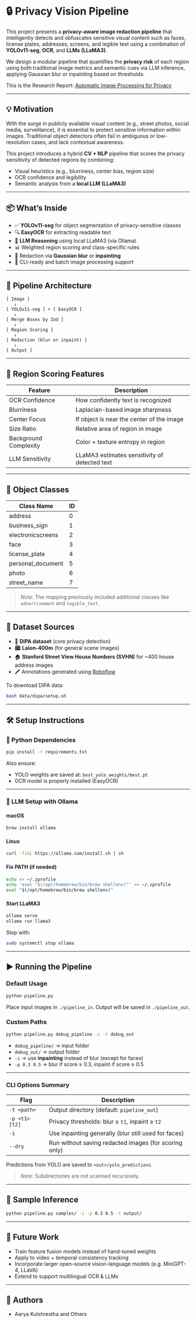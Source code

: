 # 🔒 Privacy Vision Pipeline

This project presents a **privacy-aware image redaction pipeline** that intelligently detects and obfuscates sensitive visual content such as faces, license plates, addresses, screens, and legible text using a combination of **YOLOv11-seg**, **OCR**, and **LLMs (LLaMA3)**.

We design a modular pipeline that quantifies the **privacy risk** of each region using both traditional image metrics and semantic cues via LLM inference, applying Gaussian blur or inpainting based on thresholds.

This is the Research Report: [Automatic Image Processing for Privacy](https://github.com/Aarya-Kul/Automatic-privacy-vision/blob/main/Image_Privacy_Research_Paper.pdf)

---

## 💡 Motivation

With the surge in publicly available visual content (e.g., street photos, social media, surveillance), it is essential to protect sensitive information within images. Traditional object detectors often fail in ambiguous or low-resolution cases, and lack contextual awareness.

This project introduces a hybrid **CV + NLP** pipeline that scores the privacy sensitivity of detected regions by combining:
- Visual heuristics (e.g., blurriness, center bias, region size)
- OCR confidence and legibility
- Semantic analysis from a **local LLM (LLaMA3)**

---

## 📦 What’s Inside

- ✅ **YOLOv11-seg** for object segmentation of privacy-sensitive classes
- 🔍 **EasyOCR** for extracting readable text
- 🧠 **LLM Reasoning** using local LLaMA3 (via Ollama)
- 📊 Weighted region scoring and class-specific rules
- 🧼 Redaction via **Gaussian blur** or **inpainting**
- 📁 CLI-ready and batch image processing support

---

## 🧱 Pipeline Architecture

```
[ Image ]
   ↓
[ YOLOv11-seg ] + [ EasyOCR ]
   ↓
[ Merge Boxes by IoU ]
   ↓
[ Region Scoring ]
   ↓
[ Redaction (blur or inpaint) ]
   ↓
[ Output ]
```

---

## 🧪 Region Scoring Features

| Feature           | Description                                  |
|------------------|----------------------------------------------|
| OCR Confidence    | How confidently text is recognized           |
| Blurriness        | Laplacian-based image sharpness              |
| Center Focus      | If object is near the center of the image    |
| Size Ratio        | Relative area of region in image             |
| Background Complexity | Color + texture entropy in region       |
| LLM Sensitivity   | LLaMA3 estimates sensitivity of detected text|

---

## 📂 Object Classes

| Class Name           | ID |
|----------------------|----|
| address              | 0  |
| business_sign        | 1  |
| electronicscreens    | 2  |
| face                 | 3  |
| license_plate        | 4  |
| personal_document    | 5  |
| photo                | 6  |
| street_name          | 7  |

> *Note*: The mapping previously included additional classes like `advertisement` and `legible_text`.

---

## 📁 Dataset Sources

- 🧾 **DIPA dataset** (core privacy detection)
- 🏙️ **Laion-400m** (for general scene images)
- 🏠 **Stanford Street View House Numbers (SVHN)** for ~400 house address images
- 🖍️ Annotations generated using [Roboflow](https://app.roboflow.com)

To download DIPA data:
```bash
bash data/dipa/setup.sh
```

---

## 🛠️ Setup Instructions

### 🔧 Python Dependencies

```bash
pip install -r requirements.txt
```

Also ensure:
- YOLO weights are saved at: `best_yolo_weights/best.pt`
- OCR model is properly installed (EasyOCR)

---

### 🧠 LLM Setup with Ollama

#### macOS
```bash
brew install ollama
```

#### Linux
```bash
curl -fsSL https://ollama.com/install.sh | sh
```

#### Fix PATH (if needed)
```bash
echo >> ~/.zprofile
echo 'eval "$(/opt/homebrew/bin/brew shellenv)"' >> ~/.zprofile
eval "$(/opt/homebrew/bin/brew shellenv)"
```

#### Start LLaMA3
```bash
ollama serve
ollama run llama3
```

Stop with:
```bash
sudo systemctl stop ollama
```

---

## ▶️ Running the Pipeline

### Default Usage

```bash
python pipeline.py
```

Place input images in `./pipeline_in`. Output will be saved in `./pipeline_out`.

### Custom Paths

```bash
python pipeline.py debug_pipeline -i -t debug_out
```

- `debug_pipeline/` → input folder
- `debug_out/` → output folder
- `-i` → use **inpainting** instead of blur (except for faces)
- `-p 0.3 0.5` → blur if score ≥ 0.3, inpaint if score ≥ 0.5

---

### CLI Options Summary

| Flag               | Description                                                   |
|--------------------|---------------------------------------------------------------|
| `-t <path>`         | Output directory (default: `pipeline_out`)                   |
| `-p <t1> [t2]`      | Privacy thresholds: blur ≥ `t1`, inpaint ≥ `t2`              |
| `-i`                | Use inpainting generally (blur still used for faces)         |
| `--dry`             | Run without saving redacted images (for scoring only)        |

Predictions from YOLO are saved to `<out>/yolo_predictions`.

> *Note*: Subdirectories are not scanned recursively.

---

## 🧾 Sample Inference

```bash
python pipeline.py samples/ -i -p 0.3 0.5 -t output/
```

---

## 📌 Future Work

- Train feature fusion models instead of hand-tuned weights
- Apply to video + temporal consistency tracking
- Incorporate larger open-source vision-language models (e.g. MiniGPT-4, LLaVA)
- Extend to support multilingual OCR & LLMs

---

## 👥 Authors

- Aarya Kulshrestha and Others
